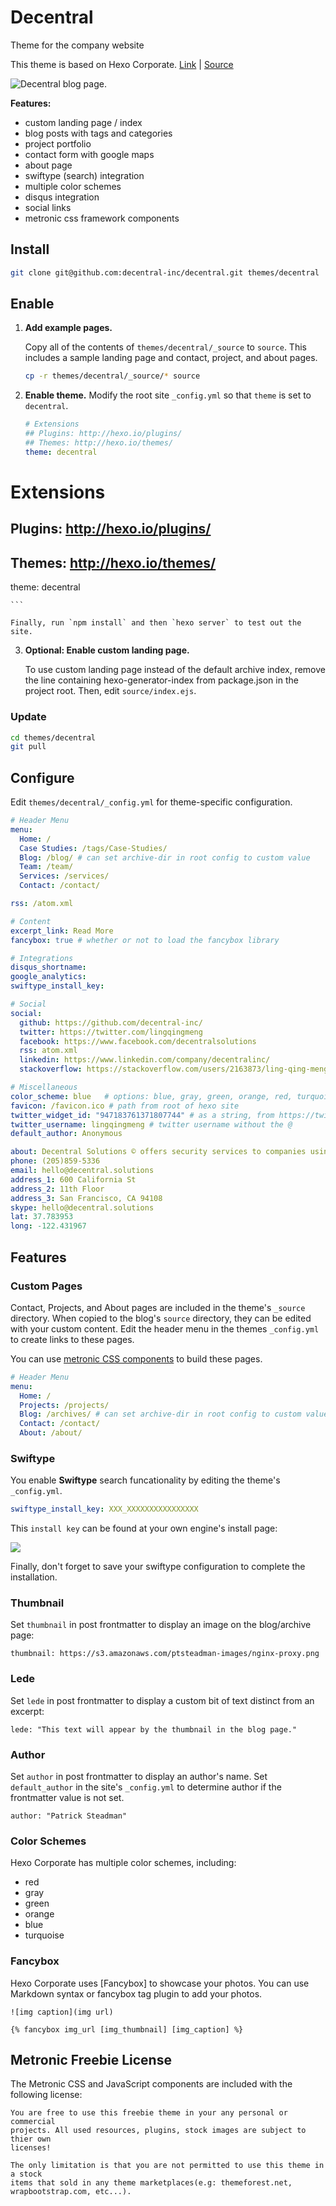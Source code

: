 # Decentral

Theme for the company website

This theme is based on Hexo Corporate.
[Link](http://hexotest.computerlab.io) | [Source](https://github.com/ptsteadman/hexo-theme-corporate-example)

![Decentral blog page.](./.img/decentral.jpeg)

**Features:**

- custom landing page / index
- blog posts with tags and categories
- project portfolio
- contact form with google maps
- about page
- swiftype (search) integration
- multiple color schemes
- disqus integration
- social links
- metronic css framework components

## Install

```bash
git clone git@github.com:decentral-inc/decentral.git themes/decentral
```

## Enable

1.  **Add example pages.**

    Copy all of the contents of `themes/decentral/_source` to `source`.
    This includes a sample landing page and contact, project, and
    about pages.

    ```bash
    cp -r themes/decentral/_source/* source
    ```

2.  **Enable theme.**
    Modify the root site `_config.yml` so that `theme` is set to `decentral`.

    ```yml
    # Extensions
    ## Plugins: http://hexo.io/plugins/
    ## Themes: http://hexo.io/themes/
    theme: decentral
    ```

# Extensions

## Plugins: http://hexo.io/plugins/

## Themes: http://hexo.io/themes/

theme: decentral

    ```

    Finally, run `npm install` and then `hexo server` to test out the site.

3.  **Optional: Enable custom landing page.**

    To use custom landing page instead of the default archive index, remove
    the line containing hexo-generator-index from package.json in the project root.
    Then, edit `source/index.ejs`.

### Update

```bash
cd themes/decentral
git pull
```

## Configure

Edit `themes/decentral/_config.yml` for theme-specific configuration.

```yml
# Header Menu
menu:
  Home: /
  Case Studies: /tags/Case-Studies/
  Blog: /blog/ # can set archive-dir in root config to custom value
  Team: /team/
  Services: /services/
  Contact: /contact/

rss: /atom.xml

# Content
excerpt_link: Read More
fancybox: true # whether or not to load the fancybox library

# Integrations
disqus_shortname:
google_analytics:
swiftype_install_key:

# Social
social:
  github: https://github.com/decentral-inc/
  twitter: https://twitter.com/lingqingmeng
  facebook: https://www.facebook.com/decentralsolutions
  rss: atom.xml
  linkedin: https://www.linkedin.com/company/decentralinc/
  stackoverflow: https://stackoverflow.com/users/2163873/ling-qing-meng

# Miscellaneous
color_scheme: blue   # options: blue, gray, green, orange, red, turquoise
favicon: /favicon.ico # path from root of hexo site
twitter_widget_id: "947183761371807744" # as a string, from https://twitter.com/settings/widgets
twitter_username: lingqingmeng # twitter username without the @
default_author: Anonymous

about: Decentral Solutions © offers security services to companies using blockchain technologies. We help teams launch blockchain nodes, deploy custodial and non-custodial wallets, and scale remote teams while building towards security.<br><br> Our team has roots in traditional cybersecurity, originally consulting to large international institutes in multiple sectors. In addition each partner brings domain expertise in the fields of distributed systems, network architecture, scalability, and latest methodologies in frontend development. <br><br>Our solutions are crafted to keep pace with the latest trends in network security. <br><br>
phone: (205)859-5336
email: hello@decentral.solutions
address_1: 600 California St
address_2: 11th Floor
address_3: San Francisco, CA 94108
skype: hello@decentral.solutions
lat: 37.783953
long: -122.431967
```

## Features

### Custom Pages

Contact, Projects, and About pages are included in the theme's `_source` directory.
When copied to the blog's `source` directory, they can be edited with your custom content.
Edit the header menu in the themes `_config.yml` to create links to these pages.

You can use [metronic CSS components](http://keenthemes.com/metronic-theme/) to build these pages.

```yml
# Header Menu
menu:
  Home: /
  Projects: /projects/
  Blog: /archives/ # can set archive-dir in root config to custom value
  Contact: /contact/
  About: /about/
```

### Swiftype

You enable **Swiftype** search funcationality by editing the theme's `_config.yml`.

```yml
swiftype_install_key: XXX_XXXXXXXXXXXXXXXX
```

This `install key` can be found at your own engine's install page:

![](http://ppoffice.github.io/hexo-theme-icarus/gallery/swiftype_install.jpg)

Finally, don't forget to save your swiftype configuration to complete the installation.

### Thumbnail

Set `thumbnail` in post frontmatter to display an image on the blog/archive page:

    thumbnail: https://s3.amazonaws.com/ptsteadman-images/nginx-proxy.png

### Lede

Set `lede` in post frontmatter to display a custom bit of text distinct from an excerpt:

    lede: "This text will appear by the thumbnail in the blog page."

### Author

Set `author` in post frontmatter to display an author's name. Set `default_author` in the
site's `_config.yml` to determine author if the frontmatter value is not set.

    author: "Patrick Steadman"

### Color Schemes

Hexo Corporate has multiple color schemes, including:

- red
- gray
- green
- orange
- blue
- turquoise

### Fancybox

Hexo Corporate uses [Fancybox] to showcase your photos. You can use Markdown syntax or fancybox tag plugin to add your photos.

```
![img caption](img url)

{% fancybox img_url [img_thumbnail] [img_caption] %}
```

## Metronic Freebie License

The Metronic CSS and JavaScript components are included with the following
license:

```
You are free to use this freebie theme in your any personal or commercial
projects. All used resources, plugins, stock images are subject to thier own
licenses!

The only limitation is that you are not permitted to use this theme in a stock
items that sold in any theme marketplaces(e.g: themeforest.net,
wrapbootstrap.com, etc...).
```
